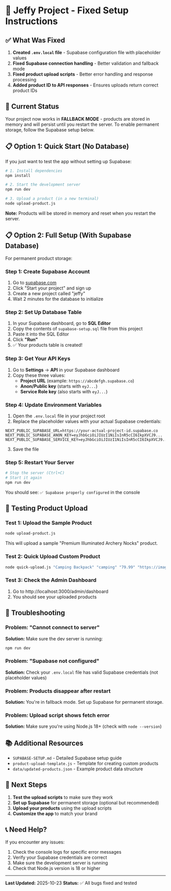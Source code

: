 # 🚀 Jeffy Project - Fixed Setup Instructions

## ✅ What Was Fixed

1. **Created `.env.local` file** - Supabase configuration file with placeholder values
2. **Fixed Supabase connection handling** - Better validation and fallback mode
3. **Fixed product upload scripts** - Better error handling and response processing
4. **Added product ID to API responses** - Ensures uploads return correct product IDs

## 🎯 Current Status

Your project now works in **FALLBACK MODE** - products are stored in memory and will persist until you restart the server. To enable permanent storage, follow the Supabase setup below.

## 📋 Option 1: Quick Start (No Database)

If you just want to test the app without setting up Supabase:

```bash
# 1. Install dependencies
npm install

# 2. Start the development server
npm run dev

# 3. Upload a product (in a new terminal)
node upload-product.js
```

**Note:** Products will be stored in memory and reset when you restart the server.

## 📋 Option 2: Full Setup (With Supabase Database)

For permanent product storage:

### Step 1: Create Supabase Account

1. Go to [supabase.com](https://supabase.com)
2. Click "Start your project" and sign up
3. Create a new project called "jeffy"
4. Wait 2 minutes for the database to initialize

### Step 2: Set Up Database Table

1. In your Supabase dashboard, go to **SQL Editor**
2. Copy the contents of `supabase-setup.sql` file from this project
3. Paste it into the SQL Editor
4. Click **"Run"**
5. ✅ Your products table is created!

### Step 3: Get Your API Keys

1. Go to **Settings** → **API** in your Supabase dashboard
2. Copy these three values:
   - **Project URL** (example: `https://abcdefgh.supabase.co`)
   - **Anon/Public key** (starts with `eyJ...`)
   - **Service Role key** (also starts with `eyJ...`)

### Step 4: Update Environment Variables

1. Open the `.env.local` file in your project root
2. Replace the placeholder values with your actual Supabase credentials:

```env
NEXT_PUBLIC_SUPABASE_URL=https://your-actual-project-id.supabase.co
NEXT_PUBLIC_SUPABASE_ANON_KEY=eyJhbGciOiJIUzI1NiIsInR5cCI6IkpXVCJ9...
NEXT_PUBLIC_SUPABASE_SERVICE_KEY=eyJhbGciOiJIUzI1NiIsInR5cCI6IkpXVCJ9...
```

3. Save the file

### Step 5: Restart Your Server

```bash
# Stop the server (Ctrl+C)
# Start it again
npm run dev
```

You should see: `✅ Supabase properly configured` in the console

## 🧪 Testing Product Upload

### Test 1: Upload the Sample Product

```bash
node upload-product.js
```

This will upload a sample "Premium Illuminated Archery Nocks" product.

### Test 2: Quick Upload Custom Product

```bash
node quick-upload.js "Camping Backpack" "camping" "79.99" "https://images.unsplash.com/photo-1622260614927-189e28e3fb7f?w=800"
```

### Test 3: Check the Admin Dashboard

1. Go to http://localhost:3000/admin/dashboard
2. You should see your uploaded products

## 🐛 Troubleshooting

### Problem: "Cannot connect to server"
**Solution:** Make sure the dev server is running:
```bash
npm run dev
```

### Problem: "Supabase not configured"
**Solution:** Check your `.env.local` file has valid Supabase credentials (not placeholder values)

### Problem: Products disappear after restart
**Solution:** You're in fallback mode. Set up Supabase for permanent storage.

### Problem: Upload script shows fetch error
**Solution:** Make sure you're using Node.js 18+ (check with `node --version`)

## 📚 Additional Resources

- `SUPABASE-SETUP.md` - Detailed Supabase setup guide
- `product-upload-template.js` - Template for creating custom products
- `data/updated-products.json` - Example product data structure

## 🎉 Next Steps

1. **Test the upload scripts** to make sure they work
2. **Set up Supabase** for permanent storage (optional but recommended)
3. **Upload your products** using the upload scripts
4. **Customize the app** to match your brand

## 📞 Need Help?

If you encounter any issues:
1. Check the console logs for specific error messages
2. Verify your Supabase credentials are correct
3. Make sure the development server is running
4. Check that Node.js version is 18 or higher

---

**Last Updated:** 2025-10-23
**Status:** ✅ All bugs fixed and tested

